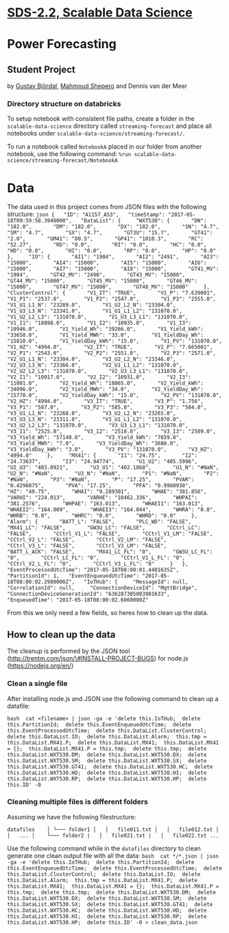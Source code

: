 [SDS-2.2, Scalable Data Science](https://lamastex.github.io/scalable-data-science/sds/2/2/)
===========================================================================================

Power Forecasting
=================

Student Project
---------------

by [Gustav Björdal](https://www.linkedin.com/in/gustav-bj%C3%B6rdal-180461155/), [Mahmoud Shepero](https://www.linkedin.com/in/mahmoudshepero/) and Dennis van der Meer

### Directory structure on databricks

To setup notebook with consistent file paths, create a
folder in the `scalable-data-science` directory called
`streaming-forecast` and place all notebooks under
`scalable-data-science/streaming-forecast/`.

To run a notebook called `NotebookA` placed in our folder from another notebook, use the following command:
`%run scalable-data-science/streaming-forecast/NotebookA`

Data
====

The data used in this project comes from JSON files with the following structure:
`json {   "ID": "A1157_AS3",   "timeStamp": "2017-05-18T09:59:58.3940000",   "DataList": {     "WXT530": {       "DN": "182.0",       "DM": "182.0",       "DX": "182.0",       "SN": "4.7",       "SM": "4.7",       "SX": "4.7",       "GT3U": "15.7",       "GT41": "2.0",       "GM41": "80.5",       "GP41": "1010.3",       "RC": "52.27",       "RD": "0.0",       "RI": "0.0",       "HC": "0.0",       "HD": "0.0",       "HI": "0.0",       "RP": "0.0",       "HP": "0.0"     },     "IO": {       "AI1": "1904",       "AI2": "2491",       "AI3": "15000",       "AI4": "15000",       "AI5": "15000",       "AI6": "15000",       "AI7": "15000",       "AI8": "15000",       "GT41_MV": "1904",       "GT42_MV": "2490",       "GT43_MV": "15000",       "GT44_MV": "15000",       "GT45_MV": "15000",       "GT46_MV": "15000",       "GT47_MV": "15000",       "GT48_MV": "15000"     },     "ClusterControl": {       "V1_IT": "TRUE",       "V1_P": "7.639001",       "V1_P1": "2537.0",       "V1_P2": "2547.0",       "V1_P3": "2555.0",       "V1_U1_L1_N": "23289.0",       "V1_U2_L2_N": "23304.0",       "V1_U3_L3_N": "23341.0",       "V1_U1_L1_L2": "131070.0",       "V1_U2_L2_L3": "131070.0",       "V1_U3_L3_L1": "131070.0",       "V1_I1": "10898.0",       "V1_I2": "10935.0",       "V1_I3": "10946.0",       "V1_Yield_Wh": "39266.0",       "V1_Yield_kWh": "33658.0",       "V1_Yield_MWh": "33.0",       "V1_YieldDay_Wh": "15810.0",       "V1_YieldDay_kWh": "15.0",       "V1_PV": "131070.0",       "V1_HZ": "4994.0",       "V2_IT": "TRUE",       "V2_P": "7.665001",       "V2_P1": "2543.0",       "V2_P2": "2551.0",       "V2_P3": "2571.0",       "V2_U1_L1_N": "23304.0",       "V2_U2_L2_N": "23346.0",       "V2_U3_L3_N": "23366.0",       "V2_U1_L1_L2": "131070.0",       "V2_U2_L2_L3": "131070.0",       "V2_U3_L3_L1": "131070.0",       "V2_I1": "10917.0",       "V2_I2": "10931.0",       "V2_I3": "11001.0",       "V2_Yield_Wh": "18065.0",       "V2_Yield_kWh": "34096.0",       "V2_Yield_MWh": "34.0",       "V2_YieldDay_Wh": "15770.0",       "V2_YieldDay_kWh": "15.0",       "V2_PV": "131070.0",       "V2_HZ": "4994.0",       "V3_IT": "TRUE",       "V3_P": "1.756",       "V3_P1": "587.0",       "V3_P2": "585.0",       "V3_P3": "584.0",       "V3_U1_L1_N": "23268.0",       "V3_U2_L2_N": "23265.0",       "V3_U3_L3_N": "23311.0",       "V3_U1_L1_L2": "131070.0",       "V3_U2_L2_L3": "131070.0",       "V3_U3_L3_L1": "131070.0",       "V3_I1": "2525.0",       "V3_I2": "2518.0",       "V3_I3": "2509.0",       "V3_Yield_Wh": "57140.0",       "V3_Yield_kWh": "7659.0",       "V3_Yield_MWh": "7.0",       "V3_YieldDay_Wh": "3680.0",       "V3_YieldDay_kWh": "3.0",       "V3_PV": "131070.0",       "V3_HZ": "4994.0"     },     "MX41": {       "I1": "24.75",       "I2": "24.73637",       "I3": "24.94774",       "U1_U2": "405.5996",       "U2_U3": "403.0921",       "U3_U1": "402.1868",       "U1_N": "#NaN",       "U2_N": "#NaN",       "U3_N": "#NaN",       "P1": "#NaN",       "P2": "#NaN",       "P3": "#NaN",       "P": "17.25",       "PVAR": "0.4296875",       "PVA": "17.25",       "PFA": "0.9960938",       "HZ": "49.75",       "WHAI": "9.289301",       "WHAE": "381.856",       "VARHI": "224.013",       "VARHE": "10462.336",       "WHPAI": "381.2576",       "WHPAE": "163.013",       "WHAEI1": "163.013",       "WHAEI2": "164.009",       "WHAEI3": "164.044",       "WHRA": "0.0",       "WHRB": "0.0",       "WHRC": "0.0",       "WHRD": "0.0"     },     "Alarm": {       "BATT_L": "FALSE",       "PLC_WD": "FALSE",       "MX41_LC": "FALSE",       "GW3U_LC": "FALSE",       "CCtrl_LC": "FALSE",       "CCtrl_V1_L": "FALSE",       "CCtrl_V1_LM": "FALSE",       "CCtrl_V2_L": "FALSE",       "CCtrl_V2_LM": "FALSE",       "CCtrl_V3_L": "FALSE",       "CCtrl_V3_LM": "FALSE",       "BATT_L_ACK": "FALSE",       "MX41_LC_FL": "0",       "GW3U_LC_FL": "0",       "CCtrl_LC_FL": "0",       "CCtrl_V1_L_FL": "0",       "CCtrl_V2_L_FL": "0",       "CCtrl_V3_L_FL": "0"     }   },   "EventProcessedUtcTime": "2017-05-18T08:00:01.4401635Z",   "PartitionId": 1,   "EventEnqueuedUtcTime": "2017-05-18T08:00:02.2980000Z",   "IoTHub": {     "MessageId": null,     "CorrelationId": null,     "ConnectionDeviceId": "MqttBridge",     "ConnectionDeviceGenerationId": "636287305803981633",     "EnqueuedTime": "2017-05-18T08:00:02.6060000Z"`

From this we only need a few fields, so heres how to clean up the data.

How to clean up the data
------------------------

The cleanup is performed by the JSON tool (http://trentm.com/json/\#INSTALL-PROJECT-BUGS) for node.js (https://nodejs.org/en/)

### Clean a single file

After installing node.js and JSON use the following command to clean up
a datafile:

`bash  cat <filename> | json -ga -e 'delete this.IoTHub;  delete this.PartitionId;  delete this.EventEnqueuedUtcTime;  delete this.EventProcessedUtcTime;  delete this.DataList.ClusterControl;  delete this.DataList.IO;  delete this.DataList.Alarm;  this.tmp = this.DataList.MX41.P;  delete this.DataList.MX41;  this.DataList.MX41 = {};  this.DataList.MX41.P = this.tmp;  delete this.tmp;  delete this.DataList.WXT530.DM;  delete this.DataList.WXT530.DX;  delete this.DataList.WXT530.SM;  delete this.DataList.WXT530.SX;  delete this.DataList.WXT530.GT41;  delete this.DataList.WXT530.HC;  delete this.DataList.WXT530.HD;  delete this.DataList.WXT530.HI;  delete this.DataList.WXT530.RP;  delete this.DataList.WXT530.HP;  delete this.ID' -0`

### Cleaning multiple files is different folders

Assuming we have the following filestructure:

`datafiles    │ └─── folder1 │   │   file011.txt │   │   file012.txt │   │   ... │    └─── folder2 |   │   file021.txt |   │   file022.txt ...`

Use the following command while in the `datafiles` directory to clean generate one clean output file with all the data:
`bash  cat */*.json | json -ga -e 'delete this.IoTHub;  delete this.PartitionId;  delete this.EventEnqueuedUtcTime;  delete this.EventProcessedUtcTime;  delete this.DataList.ClusterControl;  delete this.DataList.IO;  delete this.DataList.Alarm;  this.tmp = this.DataList.MX41.P;  delete this.DataList.MX41;  this.DataList.MX41 = {};  this.DataList.MX41.P = this.tmp;  delete this.tmp;  delete this.DataList.WXT530.DM;  delete this.DataList.WXT530.DX;  delete this.DataList.WXT530.SM;  delete this.DataList.WXT530.SX;  delete this.DataList.WXT530.GT41;  delete this.DataList.WXT530.HC;  delete this.DataList.WXT530.HD;  delete this.DataList.WXT530.HI;  delete this.DataList.WXT530.RP;  delete this.DataList.WXT530.HP;  delete this.ID' -0 > clean_data.json`